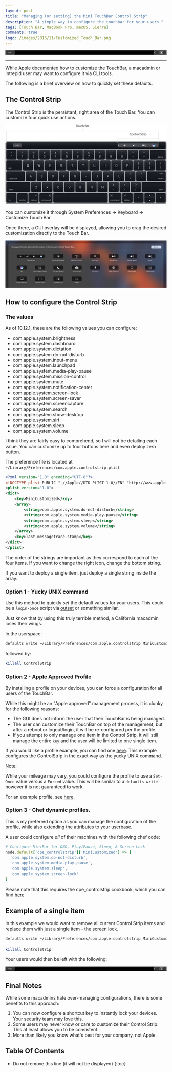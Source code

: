 ```yaml
---
layout: post
title: "Managing (or setting) the Mini TouchBar Control Strip"
description: "A simple way to configure the touchbar for your users."
tags: [Touch Bar, MacBook Pro, macOS, Sierra]
comments: true
logo: /images/2016/11/Customized_Touch_Bar.png
---
```

![MiniBar Hero](/images/2016/11/Customized_Touch_Bar.png "MiniBar Hero")

---

While Apple [documented](https://support.apple.com/en-us/HT207055) how to customize the TouchBar, a macadmin or intrepid user may want to configure it via CLI tools.

The following is a brief overview on how to quickly set these defaults.

## The Control Strip
The Control Strip is the persistant, right area of the Touch Bar. You can customize four quick use actions.

![Control Strip](/images/2016/11/macbook-pro-touch-bar-control-strip-tech-spec.jpg "Control Strip")

You can customize it through System Preferences -> Keyboard -> Customize Touch Bar

Once there, a GUI overlay will be displayed, allowing you to drag the desired customization directly to the Touch Bar.

![Control Strip Customization](/images/2016/11/ControlStripUI.jpg "Control Strip Customization")


## How to configure the Control Strip

### The values
As of 10.12.1, these are the following values you can configure:

* com.apple.system.brightness
* com.apple.system.dashboard
* com.apple.system.dictation
* com.apple.system.do-not-disturb
* com.apple.system.input-menu
* com.apple.system.launchpad
* com.apple.system.media-play-pause
* com.apple.system.mission-control
* com.apple.system.mute
* com.apple.system.notification-center
* com.apple.system.screen-lock
* com.apple.system.screen-saver
* com.apple.system.screencapture
* com.apple.system.search
* com.apple.system.show-desktop
* com.apple.system.siri
* com.apple.system.sleep
* com.apple.system.volume

I think they are fairly easy to comprehend, so I will not be detailing each value. You can customize up to four buttons here and even deploy *zero* button.

The preference file is located at `~/Library/Preferences/com.apple.controlstrip.plist`

``` xml
<?xml version="1.0" encoding="UTF-8"?>
<!DOCTYPE plist PUBLIC "-//Apple//DTD PLIST 1.0//EN" "http://www.apple.com/DTDs/PropertyList-1.0.dtd">
<plist version="1.0">
<dict>
	<key>MiniCustomized</key>
	<array>
		<string>com.apple.system.do-not-disturb</string>
		<string>com.apple.system.media-play-pause</string>
		<string>com.apple.system.sleep</string>
		<string>com.apple.system.volume</string>
	</array>
	<key>last-messagetrace-stamp</key>
</dict>
</plist>
```

The order of the strings are important as they correspond to each of the four items. If you want to change the right icon, change the bottom string.

If you want to deploy a single item, just deploy a single string inside the array.

### Option 1 - Yucky UNIX command

Use this method to quickly _set_ the default values for your users. This could be a `login-once` script via [outset](https://github.com/chilcote/outset) or something similar.

Just know that by using this truly terrible method, a California macadmin loses their wings.

In the userspace:

``` bash
defaults write ~/Library/Preferences/com.apple.controlstrip MiniCustomized '(com.apple.system.do-not-disturb, com.apple.system.media-play-pause, com.apple.system.sleep, com.apple.system.screen-lock )'
```

followed by:

``` bash
killall ControlStrip
```

### Option 2 - Apple Approved Profile
By installing a profile on your devices, you can force a configuration for all users of the TouchBar.

While this might be an "Apple approved" management process, it is clunky for the following reasons:

* The GUI does not inform the user that their TouchBar is being managed.
* The user can customize their TouchBar on top of the management, but after a reboot or logout/login, it will be re-configured per the profile.
* If you attempt to only manage one item in the Control Strip, it will still manage the entire `key` and the user will be limited to one single item.

If you would like a profile example, you can find one [here](https://github.com/erikng/osxprofiles/blob/master/apple/com.apple.controlstrip.mobileconfig). This example configures the ControlStrip in the exact way as the yucky UNIX command.

Note:

While your mileage may vary, you could configure the profile to use a `Set-Once` value versus a `Forced` value. This will be similar to a `defaults write` however it is not gauranteed to work.

For an example profile, see [here](https://github.com/erikng/osxprofiles/blob/master/apple/com.apple.controlstrip-setonce.mobileconfig).

### Option 3 - Chef dynamic profiles.

This is my preferred option as you can manage the configuration of the profile, while also extending the attributes to your userbase.

A user could configure _all_ of their machines with the following chef code:

``` ruby
# Configure MiniBar for DND, Play/Pause, Sleep, & Screen Lock
node.default['cpe_controlstrip']['MiniCustomized'] => [
  'com.apple.system.do-not-disturb',
  'com.apple.system.media-play-pause',
  'com.apple.system.sleep',
  'com.apple.system.screen-lock'
]
```

Please note that this requires the cpe_controlstrip cookbook, which you can find [here](https://github.com/erikng/cookbooks/tree/master/macOS/cpe_controlstrip)

## Example of a single item
In this example we would want to remove all current Control Strip items and replace them with just a single item - the screen lock.

``` bash
defaults write ~/Library/Preferences/com.apple.controlstrip MiniCustomized '(com.apple.system.screen-lock)'

killall ControlStrip
```

Your users would then be left with the following:

![Customized Control Strip](/images/2016/11/Customized_Touch_Bar.png "Customized Control Strip")

## Final Notes
While some macadmins hate over-managing configurations, there is some benefits to this approach:

1. You can now configure a shortcut key to instantly lock your devices. Your security team may love this.
2. Some users may never know or care to customize their Control Strip. This at least allows you to be consistent.
3. More than likely you know what's best for your company, not Apple.

## Table Of Contents
* Do not remove this line (it will not be displayed)
{:toc}